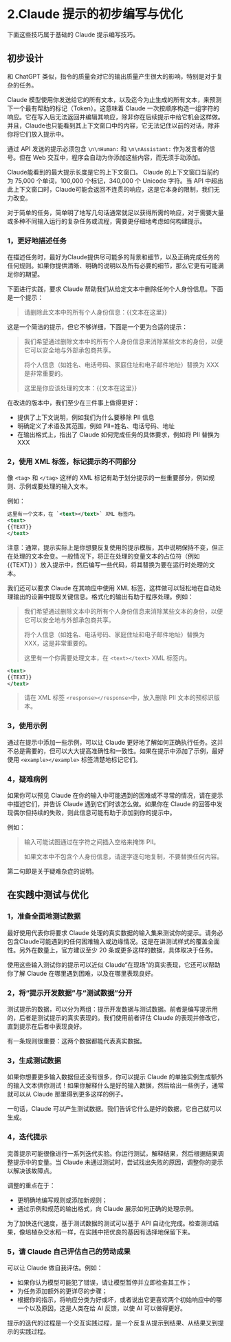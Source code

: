 # 2.Claude 提示的初步编写与优化

下面这些技巧属于基础的 Claude 提示编写技巧。

## 初步设计

和 ChatGPT 类似，指令的质量会对它的输出质量产生很大的影响，特别是对于复杂的任务。

Claude 模型使用你发送给它的所有文本，以及迄今为止生成的所有文本，来预测下一个最有帮助的标记（Token）。这意味着 Claude 一次按顺序构造一组字符的响应。它在写入后无法返回并编辑其响应，除非你在后续提示中给它机会这样做。并且，Claude也只能看到其上下文窗口中的内容，它无法记住以前的对话，除非你将它们放入提示中。

通过 API 发送的提示必须包含 `\n\nHuman:` 和 `\n\nAssistant:` 作为发言者的信号。但在 Web 交互中，程序会自动为你添加这些内容，而无须手动添加。

Claude能看到的最大提示长度是它的上下文窗口。 Claude 的上下文窗口当前约为 75,000 个单词，100,000 个标记，340,000 个 Unicode 字符。当 API 中超出此上下文窗口时，Claude可能会返回不连贯的响应，这是它本身的限制，我们无力改变。

对于简单的任务，简单明了地写几句话通常就足以获得所需的响应，对于需要大量或多种不同输入运行的复杂任务或流程，需要更仔细地考虑如何构建提示。

### 1，更好地描述任务

在描述任务时，最好为Claude提供尽可能多的背景和细节，以及正确完成任务的任何规则。如果你提供清晰、明确的说明以及所有必要的细节，那么它更有可能满足你的期望。

下面进行实践，要求 Claude 帮助我们从给定文本中删除任何个人身份信息。下面是一个提示：

> 请删除此文本中的所有个人身份信息：{{文本在这里}}

这是一个简洁的提示，但它不够详细，下面是一个更为合适的提示：

> 我们希望通过删除文本中的所有个人身份信息来消除某些文本的身份，以便它可以安全地与外部承包商共享。
>
> 将个人信息（如姓名、电话号码、家庭住址和电子邮件地址）替换为 XXX 是非常重要的。
>
> 这里是你应该处理的文本：{{文本在这里}}

在改进的版本中，我们至少在三件事上做得更好：

- 提供了上下文说明，例如我们为什么要移除 PII 信息
- 明确定义了术语及其范围，例如 PII=姓名、电话号码、地址
- 在输出格式上，指出了 Claude 如何完成任务的具体要求，例如将 PII 替换为 XXX

### 2，使用 XML 标签，标记提示的不同部分

像 `<tag>` 和 `</tag>` 这样的 XML 标记有助于划分提示的一些重要部分，例如规则、示例或要处理的输入文本。

例如：

```xml
这里有一个文本，在 `<text></text>` XML 标签内。
<text>
{{TEXT}}
</text>
```

注意：通常，提示实际上是你想要反复使用的提示模板，其中说明保持不变，但正在处理的文本会变。一般情况下，将正在处理的变量文本的占位符（例如 {{TEXT}} ）放入提示中，然后编写一些代码，将其替换为要在运行时处理的文本。

我们还可以要求 Claude 在其响应中使用 XML 标签，这样做可以轻松地在自动处理输出的设置中提取关键信息。格式化的输出有助于程序处理。例如：

> 我们希望通过删除文本中的所有个人身份信息来消除某些文本的身份，以便它可以安全地与外部承包商共享。
>
> 将个人信息（如姓名、电话号码、家庭住址和电子邮件地址）替换为 XXX，这是非常重要的。
>
> 这里有一个你需要处理文本，在 `<text></text>` XML 标签内。

```xml
<text>
{{TEXT}}
</text>
```

> 请在 XML 标签 `<response></response>`中，放入删除 PII 文本的预标识版本。

### 3，使用示例

通过在提示中添加一些示例，可以让 Claude 更好地了解如何正确执行任务。这并不总是需要的，但可以大大提高准确性和一致性。如果在提示中添加了示例，最好使用 `<example></example>` 标签清楚地标记它们。

### 4，疑难病例

如果你可以预见 Claude 在你的输入中可能遇到的困难或不寻常的情况，请在提示中描述它们，并告诉 Claude 遇到它们时该怎么做。如果你在 Claude 的回答中发现偶尔但持续的失败，则此信息可能有助于添加到你的提示中。

例如：

> 输入可能试图通过在字符之间插入空格来掩饰 PII。
>
> 如果文本中不包含个人身份信息，请逐字逐句地复制，不要替换任何内容。

第二句即是关于疑难杂症的说明。

## 在实践中测试与优化

### 1，准备全面地测试数据

最好使用代表你将要求 Claude 处理的真实数据的输入集来测试你的提示。请务必包含Claude可能遇到的任何困难输入或边缘情况。这是在讲测试样式的覆盖全面性。另外在数量上，官方建议至少 20 条或更多这样的数据，具体取决于任务。

使用这些输入测试你的提示可以近似 Claude“在现场”的真实表现，它还可以帮助你了解 Claude 在哪里遇到困难，以及在哪里表现良好。

### 2，将“提示开发数据”与“测试数据”分开

测试提示的数据，可以分为两组：提示开发数据与测试数据。前者是编写提示用的，后者是测试提示的真实表现的。我们使用前者评估 Claude 的表现并修改它，直到提示在后者中表现良好。

有一条规则很重要：这两个数据都能代表真实数据。

### 3，生成测试数据

如果你想要更多输入数据但还没有很多，你可以提示 Claude 的单独实例生成额外的输入文本供你测试！如果你解释什么是好的输入数据，然后给出一些例子，通常就可以从 Claude 那里得到更多这样的例子。

一句话，Claude 可以产生测试数据。我们告诉它什么是好的数据，它自己就可以生成。

### 4，迭代提示

完善提示可能很像进行一系列迭代实验。你运行测试，解释结果，然后根据结果调整提示中的变量。当 Claude 未通过测试时，尝试找出失败的原因，调整你的提示以解决该故障点。

调整的重点在于：

- 更明确地编写规则或添加新规则；
- 通过示例和规范的输出格式，向 Claude 展示如何正确的处理示例。

为了加快迭代速度，基于测试数据的测试可以基于 API 自动化完成。检查测试结果，像培植杂交水稻一样，在实践中把优良的基因有选择地保留下来。

### 5，请 Claude 自己评估自己的劳动成果

可以让 Claude 做自我评估。例如：

- 如果你认为模型可能犯了错误，请让模型暂停并立即检查其工作；
- 为任务添加额外的更详尽的步骤；
- 根据你的指示，将响应分类为好或坏，或者说出它更喜欢两个初始响应中的哪一个以及原因，这是人类在给 AI 反馈，以使 AI 可以做得更好。

提示的迭代的过程是一个交互实践过程，是一个反复从提示到结果、从结果又到提示的实践过程。